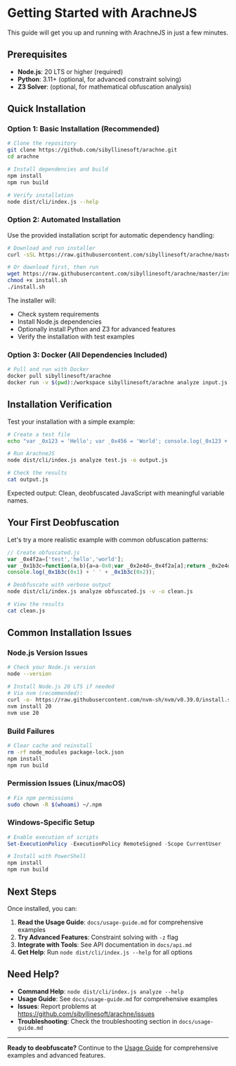 # Getting Started with ArachneJS

This guide will get you up and running with ArachneJS in just a few minutes.

## Prerequisites

- **Node.js**: 20 LTS or higher (required)
- **Python**: 3.11+ (optional, for advanced constraint solving)
- **Z3 Solver**: (optional, for mathematical obfuscation analysis)

## Quick Installation

### Option 1: Basic Installation (Recommended)

```bash
# Clone the repository
git clone https://github.com/sibyllinesoft/arachne.git
cd arachne

# Install dependencies and build
npm install
npm run build

# Verify installation
node dist/cli/index.js --help
```

### Option 2: Automated Installation

Use the provided installation script for automatic dependency handling:

```bash
# Download and run installer
curl -sSL https://raw.githubusercontent.com/sibyllinesoft/arachne/master/install.sh | bash

# Or download first, then run
wget https://raw.githubusercontent.com/sibyllinesoft/arachne/master/install.sh
chmod +x install.sh
./install.sh
```

The installer will:
- Check system requirements
- Install Node.js dependencies  
- Optionally install Python and Z3 for advanced features
- Verify the installation with test examples

### Option 3: Docker (All Dependencies Included)

```bash
# Pull and run with Docker
docker pull sibyllinesoft/arachne
docker run -v $(pwd):/workspace sibyllinesoft/arachne analyze input.js
```

## Installation Verification

Test your installation with a simple example:

```bash
# Create a test file
echo "var _0x123 = 'Hello'; var _0x456 = 'World'; console.log(_0x123 + ' ' + _0x456);" > test.js

# Run ArachneJS
node dist/cli/index.js analyze test.js -o output.js

# Check the results
cat output.js
```

Expected output: Clean, deobfuscated JavaScript with meaningful variable names.

## Your First Deobfuscation

Let's try a more realistic example with common obfuscation patterns:

```javascript
// Create obfuscated.js
var _0x4f2a=['test','hello','world'];
var _0x1b3c=function(a,b){a=a-0x0;var _0x2e4d=_0x4f2a[a];return _0x2e4d;};
console.log(_0x1b3c(0x1) + ' ' + _0x1b3c(0x2));
```

```bash
# Deobfuscate with verbose output
node dist/cli/index.js analyze obfuscated.js -v -o clean.js

# View the results
cat clean.js
```

## Common Installation Issues

### Node.js Version Issues
```bash
# Check your Node.js version
node --version

# Install Node.js 20 LTS if needed
# Via nvm (recommended):
curl -o- https://raw.githubusercontent.com/nvm-sh/nvm/v0.39.0/install.sh | bash
nvm install 20
nvm use 20
```

### Build Failures
```bash
# Clear cache and reinstall
rm -rf node_modules package-lock.json
npm install
npm run build
```

### Permission Issues (Linux/macOS)
```bash
# Fix npm permissions
sudo chown -R $(whoami) ~/.npm
```

### Windows-Specific Setup
```powershell
# Enable execution of scripts
Set-ExecutionPolicy -ExecutionPolicy RemoteSigned -Scope CurrentUser

# Install with PowerShell
npm install
npm run build
```

## Next Steps

Once installed, you can:

1. **Read the Usage Guide**: `docs/usage-guide.md` for comprehensive examples
2. **Try Advanced Features**: Constraint solving with `-z` flag  
3. **Integrate with Tools**: See API documentation in `docs/api.md`
4. **Get Help**: Run `node dist/cli/index.js --help` for all options

## Need Help?

- **Command Help**: `node dist/cli/index.js analyze --help`
- **Usage Guide**: See `docs/usage-guide.md` for comprehensive examples
- **Issues**: Report problems at https://github.com/sibyllinesoft/arachne/issues
- **Troubleshooting**: Check the troubleshooting section in `docs/usage-guide.md`

---

**Ready to deobfuscate?** Continue to the [Usage Guide](./usage-guide.md) for comprehensive examples and advanced features.